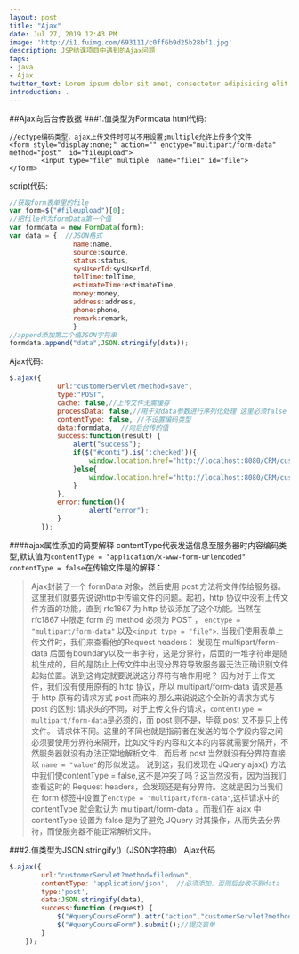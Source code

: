 ```yaml
---
layout: post
title: "Ajax"
date: Jul 27, 2019 12:43 PM
image: 'http://i1.fuimg.com/693111/c0ff6b9d25b28bf1.jpg'
description: JSP结课项目中遇到的Ajax问题
tags:
- java
- Ajax
twitter_text: Lorem ipsum dolor sit amet, consectetur adipisicing elit.
introduction: .
---
```

##Ajax向后台传数据
###1.值类型为Formdata
html代码:
```
//ectype编码类型，ajax上传文件时可以不用设置;multiple允许上传多个文件
<form style="display:none;" action="" enctype="multipart/form-data" method="post"  id="fileupload">
		<input type="file" multiple  name="file1" id="file">
</form>
```
script代码:
```js
//获取form表单里的file
var form=$("#fileupload")[0];
//把file作为formData第一个值
var formdata = new FormData(form);
var data = {  //JSON格式
                name:name,
                source:source,
                status:status,
                sysUserId:sysUserId,
                telTime:telTime,
                estimateTime:estimateTime,
                money:money,
                address:address,
                phone:phone,
                remark:remark,
				}
//append添加第二个值JSON字符串
formdata.append("data",JSON.stringify(data));
```
Ajax代码:
```js
$.ajax({
			url:"customerServlet?method=save",
			type:"POST",
			cache: false,//上传文件无需缓存
	        processData: false,//用于对data参数进行序列化处理 这里必须false
	        contentType: false, //不设置编码类型
		    data:formdata,  //向后台传的值
		    success:function(result) {
            	alert("success");
            	if($("#conti").is(':checked')){
            		window.location.href="http://localhost:8080/CRM/customerEdit.jsp"; //跳转页面
            	}else{
            		window.location.href="http://localhost:8080/CRM/customerList.jsp";	
            	}
            },
            error:function(){
                    alert("error");
	        }
		});

```
####ajax属性添加的简要解释
contentType代表发送信息至服务器时内容编码类型,默认值为`contentType = "application/x-www-form-urlencoded"`
`contentType = false`在传输文件是的解释：
>Ajax封装了一个 formData 对象，然后使用 post 方法将文件传给服务器。
>这里我们就要先说说http中传输文件的问题。起初，http 协议中没有上传文件方面的功能，直到 rfc1867 为 http 协议添加了这个功能。当然在 rfc1867 中限定 form 的 method 必须为 POST ， ``enctype = "multipart/form-data"`` 以及``<input type = "file">``.
>当我们使用表单上传文件时，我们来查看他的Request headers：
>发现在 multipart/form-data 后面有boundary以及一串字符，这是分界符，后面的一堆字符串是随机生成的，目的是防止上传文件中出现分界符导致服务器无法正确识别文件起始位置。说到这肯定就要说说这分界符有啥作用呢？
>因为对于上传文件，我们没有使用原有的 http 协议，所以 multipart/form-data 请求是基于 http 原有的请求方式 post 而来的.那么来说说这个全新的请求方式与 post 的区别:
>请求头的不同，对于上传文件的请求，`contentType = multipart/form-data`是必须的，而 post 则不是，毕竟 post 又不是只上传文件。
>请求体不同。这里的不同也就是指前者在发送的每个字段内容之间必须要使用分界符来隔开，比如文件的内容和文本的内容就需要分隔开，不然服务器就没有办法正常地解析文件，而后者 post 当然就没有分界符直接以 `name = "value"`的形似发送。
>说到这，我们发现在 JQuery ajax() 方法中我们使contentType = false,这不是冲突了吗？这当然没有，因为当我们查看这时的 Request headers，会发现还是有分界符。这就是因为当我们在 form 标签中设置了`enctype = "multipart/form-data"`,这样请求中的 contentType 就会默认为 multipart/form-data 。而我们在 ajax 中 contentType 设置为 false 是为了避免 JQuery 对其操作，从而失去分界符，而使服务器不能正常解析文件。


###2.值类型为JSON.stringify()（JSON字符串）
Ajax代码
```js
$.ajax({
        url:"customerServlet?method=filedown",
        contentType: 'application/json',  //必须添加，否则后台收不到data
        type:'post',
        data:JSON.stringify(data),
        success:function (request) {
            $("#queryCourseForm").attr("action","customerServlet?method=downLoad");//改变表单的提交地址为下载的地址
            $("#queryCourseForm").submit();//提交表单
        }
    });
```

